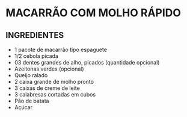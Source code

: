 # MACARRÃO COM MOLHO RÁPIDO

## INGREDIENTES
* 1 pacote de macarrão tipo espaguete
* 1/2 cebola picada
* 03 dentes grandes de alho, picados (quantidade opcional)
* Azeitonas verdes (opcional)
* Queijo ralado
* 2 caixa grande de molho pronto
* 3 caixas de creme de leite
* 3 calabresas cortadas em cubos
* Pão de batata
* Açúcar
